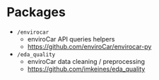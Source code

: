 # Packages

- `/envirocar`
  - enviroCar API queries helpers
  - https://github.com/enviroCar/envirocar-py
- `/eda_quality`
  - enviroCar data cleaning / preprocessing
  - https://github.com/imkeines/eda_quality